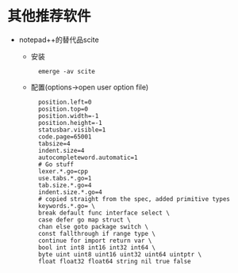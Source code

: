 # 其他推荐软件
* notepad++的替代品scite
    * 安装
    
            emerge -av scite
    * 配置(options->open user option file)
    
            position.left=0
            position.top=0
            position.width=-1
            position.height=-1
            statusbar.visible=1
            code.page=65001
            tabsize=4
            indent.size=4
            autocompleteword.automatic=1
            # Go stuff
            lexer.*.go=cpp
            use.tabs.*.go=1
            tab.size.*.go=4
            indent.size.*.go=4
            # copied straight from the spec, added primitive types
            keywords.*.go= \
            break default func interface select \
            case defer go map struct \
            chan else goto package switch \
            const fallthrough if range type \
            continue for import return var \
            bool int int8 int16 int32 int64 \
            byte uint uint8 uint16 uint32 uint64 uintptr \
            float float32 float64 string nil true false